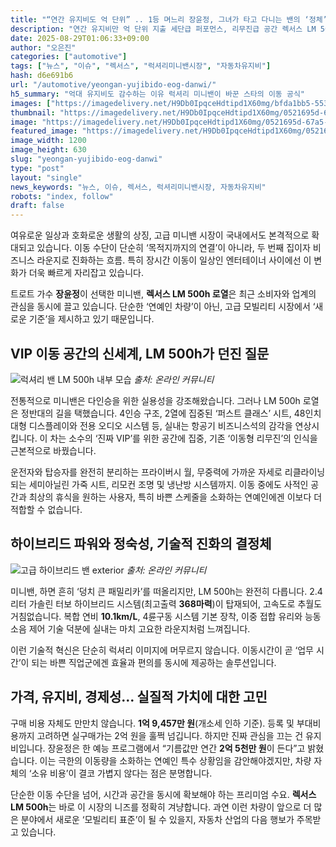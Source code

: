 ```yaml
---
title: "“연간 유지비도 억 단위” .. 1등 며느리 장윤정, 그녀가 타고 다니는 밴의 ‘정체’"
description: "연간 유지비만 억 단위 지출 세단급 퍼포먼스, 리무진급 공간 렉서스 LM 500h, 미니밴의 끝판왕 ..."
date: 2025-08-29T01:06:33+09:00
author: "오은진"
categories: ["automotive"]
tags: ["뉴스", "이슈", "렉서스", "럭셔리미니밴시장", "자동차유지비"]
hash: d6e691b6
url: "/automotive/yeongan-yujibido-eog-danwi/"
h5_summary: "억대 유지비도 감수하는 이유 럭셔리 미니밴이 바꾼 스타의 이동 공식"
images: ["https://imagedelivery.net/H9Db0IpqceHdtipd1X60mg/bfda1bb5-5533-4961-cc8c-759e0cf0b600/public", "https://imagedelivery.net/H9Db0IpqceHdtipd1X60mg/ad796f81-6224-4667-60b5-b10b40724300/public", "https://imagedelivery.net/H9Db0IpqceHdtipd1X60mg/0521695d-67a5-4756-a1f6-475e52d0fa00/public"]
thumbnail: "https://imagedelivery.net/H9Db0IpqceHdtipd1X60mg/0521695d-67a5-4756-a1f6-475e52d0fa00/public"
image: "https://imagedelivery.net/H9Db0IpqceHdtipd1X60mg/0521695d-67a5-4756-a1f6-475e52d0fa00/public"
featured_image: "https://imagedelivery.net/H9Db0IpqceHdtipd1X60mg/0521695d-67a5-4756-a1f6-475e52d0fa00/public"
image_width: 1200
image_height: 630
slug: "yeongan-yujibido-eog-danwi"
type: "post"
layout: "single"
news_keywords: "뉴스, 이슈, 렉서스, 럭셔리미니밴시장, 자동차유지비"
robots: "index, follow"
draft: false
---
```


여유로운 일상과 호화로운 생활의 상징, 고급 미니밴 시장이 국내에서도 본격적으로 확대되고 있습니다. 이동 수단이 단순히 ‘목적지까지의 연결’이 아니라, 두 번째 집이자 비즈니스 라운지로 진화하는 흐름. 특히 장시간 이동이 일상인 엔터테이너 사이에선 이 변화가 더욱 빠르게 자리잡고 있습니다.

트로트 가수 **장윤정**이 선택한 미니밴, **렉서스 LM 500h 로열**은 최근 소비자와 업계의 관심을 동시에 끌고 있습니다. 단순한 ‘연예인 차량’이 아닌, 고급 모빌리티 시장에서 ‘새로운 기준’을 제시하고 있기 때문입니다.

## VIP 이동 공간의 신세계, LM 500h가 던진 질문

![럭셔리 밴 LM 500h 내부 모습](https://imagedelivery.net/H9Db0IpqceHdtipd1X60mg/ad796f81-6224-4667-60b5-b10b40724300/public)
*출처: 온라인 커뮤니티*


전통적으로 미니밴은 다인승을 위한 실용성을 강조해왔습니다. 그러나 LM 500h 로열은 정반대의 길을 택했습니다. 4인승 구조, 2열에 집중된 ‘퍼스트 클래스’ 시트, 48인치 대형 디스플레이와 전용 오디오 시스템 등, 실내는 항공기 비즈니스석의 감각을 연상시킵니다. 이 차는 소수의 ‘진짜 VIP’를 위한 공간에 집중, 기존 ‘이동형 리무진’의 인식을 근본적으로 바꿨습니다.

운전자와 탑승자를 완전히 분리하는 프라이버시 월, 무중력에 가까운 자세로 리클라이닝되는 세미아닐린 가죽 시트, 리모컨 조명 및 냉난방 시스템까지. 이동 중에도 사적인 공간과 최상의 휴식을 원하는 사용자, 특히 바쁜 스케줄을 소화하는 연예인에겐 이보다 더 적합할 수 없습니다.

## 하이브리드 파워와 정숙성, 기술적 진화의 결정체

![고급 하이브리드 밴 exterior](https://imagedelivery.net/H9Db0IpqceHdtipd1X60mg/bfda1bb5-5533-4961-cc8c-759e0cf0b600/public)
*출처: 온라인 커뮤니티*


미니밴, 하면 흔히 ‘덩치 큰 패밀리카’를 떠올리지만, LM 500h는 완전히 다릅니다. 2.4리터 가솔린 터보 하이브리드 시스템(최고출력 **368마력**)이 탑재되어, 고속도로 추월도 거침없습니다. 복합 연비 **10.1km/L**, 4륜구동 시스템 기본 장착, 이중 접합 유리와 능동 소음 제어 기술 덕분에 실내는 마치 고요한 라운지처럼 느껴집니다.

이런 기술적 혁신은 단순히 럭셔리 이미지에 머무르지 않습니다. 이동시간이 곧 ‘업무 시간’이 되는 바쁜 직업군에겐 효율과 편의를 동시에 제공하는 솔루션입니다.

## 가격, 유지비, 경제성… 실질적 가치에 대한 고민

구매 비용 자체도 만만치 않습니다. **1억 9,457만 원**(개소세 인하 기준). 등록 및 부대비용까지 고려하면 실구매가는 2억 원을 훌쩍 넘깁니다. 하지만 진짜 관심을 끄는 건 유지비입니다. 장윤정은 한 예능 프로그램에서 “기름값만 연간 **2억 5천만 원**이 든다”고 밝혔습니다. 이는 극한의 이동량을 소화하는 연예인 특수 상황임을 감안해야겠지만, 차량 자체의 ‘소유 비용’이 결코 가볍지 않다는 점은 분명합니다.

단순한 이동 수단을 넘어, 시간과 공간을 동시에 확보해야 하는 프리미엄 수요. **렉서스 LM 500h**는 바로 이 시장의 니즈를 정확히 겨냥합니다. 과연 이런 차량이 앞으로 더 많은 분야에서 새로운 ‘모빌리티 표준’이 될 수 있을지, 자동차 산업의 다음 행보가 주목받고 있습니다.
